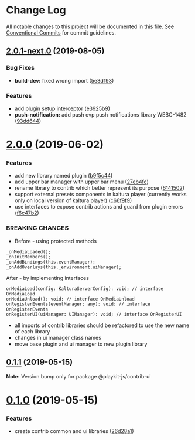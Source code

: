 # Change Log

All notable changes to this project will be documented in this file.
See [Conventional Commits](https://conventionalcommits.org) for commit guidelines.

## [2.0.1-next.0](https://github.com/kaltura/playkit-js-contrib/compare/v2.0.0...v2.0.1-next.0) (2019-08-05)


### Bug Fixes

* **build-dev:** fixed wrong import ([5e3d193](https://github.com/kaltura/playkit-js-contrib/commit/5e3d193))


### Features

* add plugin setup interceptor ([e3925b9](https://github.com/kaltura/playkit-js-contrib/commit/e3925b9))
* **push-notification:** add push ovp push notifications library WEBC-1482 ([93dd644](https://github.com/kaltura/playkit-js-contrib/commit/93dd644))





# [2.0.0](https://github.com/kaltura/playkit-js-contrib/compare/v0.1.1...v2.0.0) (2019-06-02)


### Features

* add new library named plugin ([b9f5c44](https://github.com/kaltura/playkit-js-contrib/commit/b9f5c44))
* add upper bar manager with upper bar menu ([27eb4fc](https://github.com/kaltura/playkit-js-contrib/commit/27eb4fc))
* rename library to contrib which better represent its purpose ([6141502](https://github.com/kaltura/playkit-js-contrib/commit/6141502))
* support external presets components in kaltura player (currently works only on local version of kaltura player) ([c66f9f9](https://github.com/kaltura/playkit-js-contrib/commit/c66f9f9))
* use interfaces to expose contrib actions and guard from plugin errors ([f6c47b2](https://github.com/kaltura/playkit-js-contrib/commit/f6c47b2))


### BREAKING CHANGES

* Before - using protected methods
```
_onMediaLoaded();
_onInitMembers();
_onAddBindings(this.eventManager);
_onAddOverlays(this._environment.uiManager);
```

After - by implementing interfaces
```
onMediaLoad(config: KalturaServerConfig): void; // interface OnMediaLoad
onMediaUnload(): void; // interface OnMediaUnload
onRegisterEvents(eventManager: any): void; // interface OnRegisterEvents
onRegisterUI(uiManager: UIManager): void; // interface OnRegisterUI
```
* all imports of contrib libraries should be refactored to use the new name of each library
* changes in ui manager class names
* move base plugin and ui manager to new plugin library





## [0.1.1](https://github.com/kaltura/playkit-js-contrib/compare/v0.1.0...v0.1.1) (2019-05-15)

**Note:** Version bump only for package @playkit-js/contrib-ui





# [0.1.0](https://github.com/kaltura/playkit-js-contrib/compare/v1.1.1-next.0...v0.1.0) (2019-05-15)


### Features

* create contrib common and ui libraries ([26d28a1](https://github.com/kaltura/playkit-js-contrib/commit/26d28a1))
